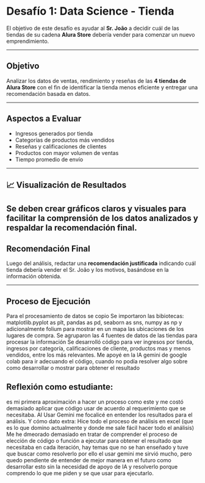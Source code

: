# Desafío 1: Data Science - Tienda

El objetivo de este desafío es ayudar al **Sr. João** a decidir cuál de las tiendas de su cadena **Alura Store** debería vender para comenzar un nuevo emprendimiento.

---

## Objetivo

Analizar los datos de ventas, rendimiento y reseñas de las **4 tiendas de Alura Store** con el fin de identificar la tienda menos eficiente y entregar una recomendación basada en datos.

---

## Aspectos a Evaluar

- Ingresos generados por tienda
- Categorías de productos más vendidos
- Reseñas y calificaciones de clientes  
- Productos con mayor volumen de ventas  
- Tiempo promedio de envío  

---
## 📈 Visualización de Resultados
Se deben crear **gráficos claros y visuales** para facilitar la comprensión de los datos analizados y respaldar la recomendación final.
---

## Recomendación Final

Luego del análisis, redactar una **recomendación justificada** indicando cuál tienda debería vender el Sr. João y los motivos, basándose en la información obtenida.

---
## Proceso de Ejecución
Para el procesamiento de datos se copio 
Se importaron las bibiotecas: matplotlib.pyplot as plt, pandas as pd, seaborn as sns,  numpy as np y adicionalmente folium para mostrar en un mapa las ubicaciones de los lugares de compra.
Se agruparon las 4 fuentes de datos de las tiendas para procesar la información
Se desarrolló código para ver ingresos por tienda, ingresos por categoría, calificaciones de cliente, productos mas y menos vendidos, entre los más relevantes.
Me apoyé en la IA gemini de google colab para ir adecuando el código, cuando no podía resolver algo sobre como desarrollar o mostrar para obtener el resultado 

## Reflexión como estudiante:
es mi primera aproximación a hacer un proceso como este y me costó demasiado aplicar que código usar de acuerdo al requerimiento que se necesitaba. Al Usar Gemini me focalicé en entender los resultados para el análisis. Y cómo dato extra: Hice todo el proceso de análisis en excel (que es lo que domino actualmente y donde me sale fácil hacer todo el análisis)
Me he dmeorado demasiado en tratar de comprender el proceso de elección de código o función a ejecutar para obtener el resultado que necesitaba en cada iteración, hay temas que no se han enseñado y tuve que buscar como resolverlo por ello el usar gemini me sirvió mucho, pero quedo pendiente de entender de mejor manera en el futuro como desarrollar esto sin la necesidad de apoyo de IA y resolverlo porque comprendo lo que me piden y se que usar para ejecutarlo.
